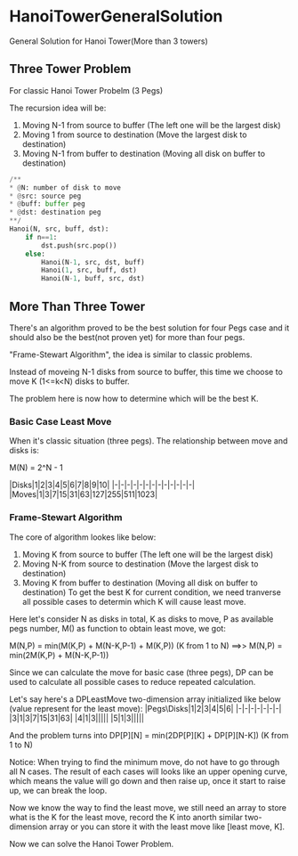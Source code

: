 # HanoiTowerGeneralSolution
General Solution for Hanoi Tower(More than 3 towers)

## Three Tower Problem
For classic Hanoi Tower Probelm (3 Pegs)

The recursion idea will be:

1. Moving N-1 from source to buffer (The left one will be the largest disk)
2. Moving 1 from source to destination (Move the largest disk to destination)
3. Moving N-1 from buffer to destination (Moving all disk on buffer to destination)

```Python
/**
* @N: number of disk to move
* @src: source peg
* @buff: buffer peg
* @dst: destination peg
**/
Hanoi(N, src, buff, dst):
    if n==1:
        dst.push(src.pop())
    else:
        Hanoi(N-1, src, dst, buff)
        Hanoi(1, src, buff, dst)
        Hanoi(N-1, buff, src, dst)
```

## More Than Three Tower
There's an algorithm proved to be the best solution for four Pegs case and it should also be the best(not proven yet) for more than four pegs.

"Frame-Stewart Algorithm", the idea is similar to classic problems.

Instead of moveing N-1 disks from source to buffer, this time we choose to move K (1<=k<N) disks to buffer.

The problem here is now how to determine which will be the best K.

### Basic Case Least Move
When it's classic situation (three pegs). The relationship between move and disks is:

M(N) = 2^N - 1

|Disks|1|2|3|4|5|6|7|8|9|10|
|-|-|-|-|-|-|-|-|-|-|-|-|-|
|Moves|1|3|7|15|31|63|127|255|511|1023|

### Frame-Stewart Algorithm
The core of algorithm lookes like below: 
1. Moving K from source to buffer (The left one will be the largest disk)
2. Moving N-K from source to destination (Move the largest disk to destination)
3. Moving K from buffer to destination (Moving all disk on buffer to destination)
To get the best K for current condition, we need tranverse all possible cases to determin which K will cause least move.

Here let's consider N as disks in total,  K as disks to move, P as available pegs number, M() as function to obtain least move, we got:

M(N,P) = min(M(K,P) + M(N-K,P-1) + M(K,P)) (K from 1 to N)  ==>>   M(N,P) = min(2M(K,P) + M(N-K,P-1))

Since we can calculate the move for basic case (three pegs), DP can be used to calculate all possible cases to reduce repeated calculation.

Let's say here's a DPLeastMove two-dimension array initialized like below (value represent for the least move):
|Pegs\Disks|1|2|3|4|5|6|
|-|-|-|-|-|-|-|
|3|1|3|7|15|31|63|
|4|1|3|||||
|5|1|3|||||

And the problem turns into DP[P][N] = min(2DP[P][K] + DP[P][N-K]) (K from 1 to N)

Notice: 
When trying to find the minimum move, do not have to go through all N cases. 
The result of each cases will looks like an upper opening curve, which means the value will go down and then raise up, once it start to raise up, we can break the loop.


Now we know the way to find the least move, we still need an array to store what is the K for the least move, record the K into anorth similar two-dimension array or you can store it with the least move like [least move, K].

Now we can solve the Hanoi Tower Problem.
